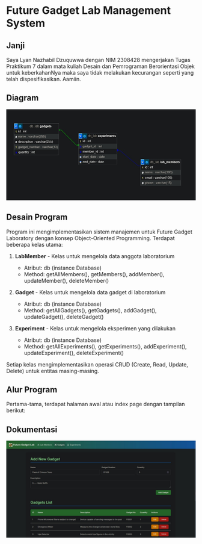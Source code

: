 # Future Gadget Lab Management System

## Janji

Saya Lyan Nazhabil Dzuquwwa dengan NIM 2308428 mengerjakan Tugas Praktikum 7 dalam mata kuliah Desain dan Pemrograman Berorientasi Objek untuk keberkahanNya maka saya tidak melakukan kecurangan seperti yang telah dispesifikasikan. Aamiin.

## Diagram
![Diagram Program](desain.jpg)

## Desain Program

Program ini mengimplementasikan sistem manajemen untuk Future Gadget Laboratory dengan konsep Object-Oriented Programming. Terdapat beberapa kelas utama:

1. **LabMember** - Kelas untuk mengelola data anggota laboratorium
   - Atribut: db (instance Database)
   - Method: getAllMembers(), getMembers(), addMember(), updateMember(), deleteMember()

2. **Gadget** - Kelas untuk mengelola data gadget di laboratorium
   - Atribut: db (instance Database)
   - Method: getAllGadgets(), getGadgets(), addGadget(), updateGadget(), deleteGadget()

3. **Experiment** - Kelas untuk mengelola eksperimen yang dilakukan
   - Atribut: db (instance Database)
   - Method: getAllExperiments(), getExperiments(), addExperiment(), updateExperiment(), deleteExperiment()

Setiap kelas mengimplementasikan operasi CRUD (Create, Read, Update, Delete) untuk entitas masing-masing.

## Alur Program

Pertama-tama, terdapat halaman awal atau index page dengan tampilan berikut:


## Dokumentasi

![Screenshot 1](screenshot1.jpg)